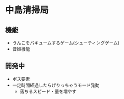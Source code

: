 
# 中島清掃局

## 機能
 * うんこをバキュームするゲーム(シューティングゲーム)
 * 音姫機能

## 開発中
 * ボス要素
 * 一定時間経過したらげりっちゃうモード発動
   * 落ちるスピード・量を増やす

